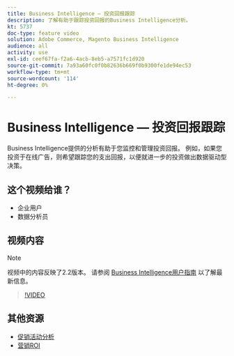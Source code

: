 ```yaml
---
title: Business Intelligence — 投资回报跟踪
description: 了解有助于跟踪投资回报的Business Intelligence分析。
kt: 5737
doc-type: feature video
solution: Adobe Commerce, Magento Business Intelligence
audience: all
activity: use
exl-id: ceef67fa-f2a6-4acb-8eb5-a7571fc1d920
source-git-commit: 7a93a60fc0f0b82636b669f0b9300fe1de94ec53
workflow-type: tm+mt
source-wordcount: '114'
ht-degree: 0%

---
```


# Business Intelligence — 投资回报跟踪

Business Intelligence提供的分析有助于您监控和管理投资回报。 例如，如果您投资于在线广告，则希望跟踪您的支出回报，以便就进一步的投资做出数据驱动型决策。

## 这个视频给谁？

- 企业用户
- 数据分析员

## 视频内容

>[!NOTE]
>
>视频中的内容反映了2.2版本。 请参阅 [Business Intelligence用户指南](https://docs.magento.com/mbi/) 以了解最新信息。

>[!VIDEO](https://video.tv.adobe.com/v/35991?quality=12&learn=on)

## 其他资源

- [促销活动分析](https://docs.magento.com/mbi/data-analyst/analysis/camp-analysis.html)
- [营销ROI](https://docs.magento.com/mbi/data-analyst/analysis/marketing-roi.html)
